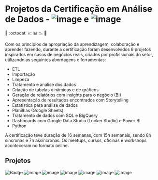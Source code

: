 # Projetos da Certificação em Análise de Dados - ![image](https://img.shields.io/badge/<Laboratoria>-FFFC00?style=for-the-badge&logo=<Laboratoria>&logoColor=white) e ![image](https://img.shields.io/badge/IBM-{HEX-BLUE}?style=for-the-badge&logo={LOGO-IBM}&logoColor=BLUE)
 
:yellow_heart: :octocat: :chart_with_upwards_trend:    :bar_chart:    :chart_with_downwards_trend:  :blue_heart:


Com os princípios de apropriação da aprendizagem, colaboração e aprender fazendo, durante a certificação foram desenvolvidos 6 projetos inspirados em casos de negócios reais, criados por profissionais do setor, utilizando as seguintes abordagens e ferramentas: 

* ETL
* Importação
* Limpeza
* Tratamento e análise dos dados
* Criação de tabelas dinâmicas e de gráficos
* Geração de relatórios com insights para o negócio (BI)
* Apresentação de resultados encontrados com Storytelling
* Estatística para análise de dados
* Planilhas (Google Sheets)
* Tratamento de dados com SQL e BigQuery
* Dashboards com Google Data Studio (Looker Studio) e Power BI
* Python


A certificação teve duração de 16 semanas, com 15h semanais, sendo 8h síncronas e 7h assíncronas. Os meetups, cursos, oficinas e workshops aconteceram no formato online.

## Projetos

![Badge](https://img.shields.io/static/v1?label=<Laboratoria>&message=IBM&color=blue&style=for-the-badge&logo=LABORATORIA)
![image](https://user-images.githubusercontent.com/65137294/229145348-4d0d7bde-4fd3-414e-bd5c-1dbba1f3e64a.png)
![image](https://user-images.githubusercontent.com/65137294/229143893-fc750dd7-2afe-47df-8f07-a5b136f90d9f.png)
![image](https://user-images.githubusercontent.com/65137294/229143478-bba00c4f-3265-47fb-b1fa-f162a524ada2.png)
![image](https://img.shields.io/badge/Google%20Sheets-34A853?style=for-the-badge&logo=google-sheets&logoColor=white)
![image](https://img.shields.io/badge/Microsoft_PowerPoint-B7472A?style=for-the-badge&logo=microsoft-powerpoint&logoColor=white)
![image](https://img.shields.io/badge/Kaggle-20BEFF?style=for-the-badge&logo=Kaggle&logoColor=white)





